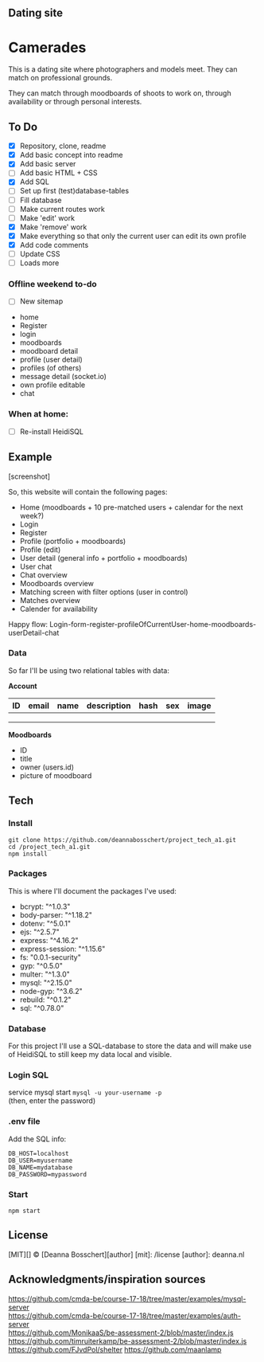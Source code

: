 ## Dating site

# Camerades
This is a dating site where photographers and models meet.
They can match on professional grounds.

They can match through moodboards of shoots to work on, through availability or through personal interests.

## To Do
- [x] Repository, clone, readme
- [x] Add basic concept into readme  
- [x] Add basic server  
- [ ] Add basic HTML + CSS  
- [x] Add SQL  
- [ ] Set up first (test)database-tables  
- [ ] Fill database  
- [ ] Make current routes work  
- [ ] Make 'edit' work  
- [x] Make 'remove' work  
- [x] Make everything so that only the current user can edit its own profile
- [x] Add code comments
- [ ] Update CSS  
- [ ] Loads more

### Offline weekend to-do
- [ ] New sitemap
- home
- Register
- login
- moodboards
- moodboard detail
- profile (user detail)
- profiles (of others)
- message detail (socket.io)
- own profile editable
- chat

### When at home:
- [ ] Re-install HeidiSQL


## Example
[screenshot]

<!-- When you first visit the site, you can fill in the form already and see with which persons you've matched. You can view their profile, but to send them a message you'll have to register. -->

So, this website will contain the following pages:
- Home (moodboards + 10 pre-matched users + calendar for the next week?)
- Login
- Register
- Profile (portfolio + moodboards)
- Profile (edit)
- User detail (general info + portfolio + moodboards)
- User chat
- Chat overview
- Moodboards overview
- Matching screen with filter options (user in control)
- Matches overview
- Calender for availability

Happy flow: Login-form-register-profileOfCurrentUser-home-moodboards-userDetail-chat

### Data
So far I'll be using two relational tables with data:

**Account**

| ID | email | name | description | hash | sex | image |
|----|-------|------|-------------|------|-----|-------|
|    |       |      |             |      |     |       |
|    |       |      |             |      |     |       |
|    |       |      |             |      |     |       |

**Moodboards**
- ID
- title
- owner (users.id)
- picture of moodboard



## Tech

###  Install
`git clone https://github.com/deannabosschert/project_tech_a1.git`  
`cd /project_tech_a1.git`  
`npm install`  

### Packages
This is where I'll document the packages I've used:
* bcrypt: "^1.0.3"  
* body-parser: "^1.18.2"  
* dotenv: "^5.0.1"  
* ejs: "^2.5.7"  
* express: "^4.16.2"  
* express-session: "^1.15.6"  
* fs: "0.0.1-security"  
* gyp: "^0.5.0"  
* multer: "^1.3.0"  
* mysql: "^2.15.0"  
* node-gyp: "^3.6.2"  
* rebuild: "^0.1.2"  
* sql: "^0.78.0"  

### Database
For this project I'll use a SQL-database to store the data and will make use of HeidiSQL to still keep my data local and visible.

### Login SQL
service mysql start
`mysql -u your-username -p`  
(then, enter the password)

### .env file
Add the SQL info:
```
DB_HOST=localhost
DB_USER=myusername
DB_NAME=mydatabase
DB_PASSWORD=mypassword
```

### Start
`npm start`


## License
[MIT][] © [Deanna Bosschert][author]
[mit]: /license
[author]: deanna.nl


## Acknowledgments/inspiration sources
https://github.com/cmda-be/course-17-18/tree/master/examples/mysql-server  
https://github.com/cmda-be/course-17-18/tree/master/examples/auth-server  
https://github.com/MonikaaS/be-assessment-2/blob/master/index.js  
https://github.com/timruiterkamp/be-assessment-2/blob/master/index.js  
https://github.com/FJvdPol/shelter
https://github.com/maanlamp
